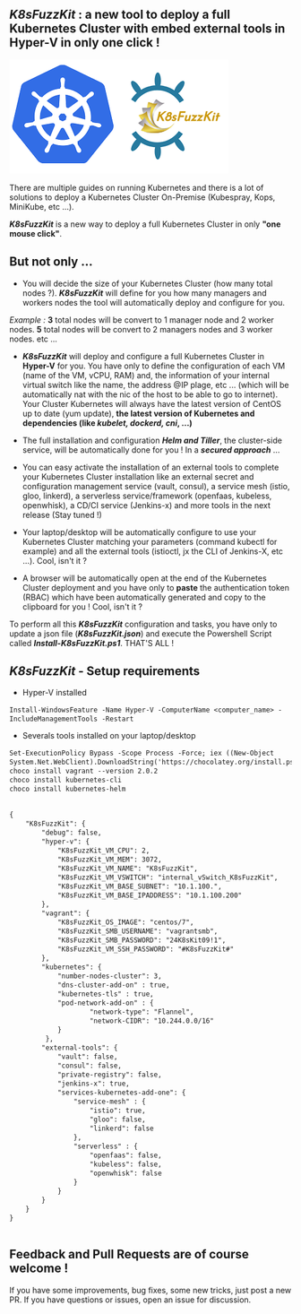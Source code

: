 
## _K8sFuzzKit_ : a new tool to deploy a full Kubernetes Cluster with embed external tools in Hyper-V in only one click !

![ScreenShot](https://github.com/fboukezzoula/K8sFuzzKit/blob/master/resources/K8sFuzzKitLogo.png)


There are multiple guides on running Kubernetes and there is a lot of solutions to deploy a Kubernetes Cluster On-Premise (Kubespray, Kops, MiniKube, etc ...).

**_K8sFuzzKit_** is a new way to deploy a full Kubernetes Cluster in only **"one mouse click"**.  

## But not only ...
 
+ You will decide the size of your Kubernetes Cluster (how many total nodes ?). **_K8sFuzzKit_** will define for you how many managers and workers nodes the tool will automatically deploy and configure for you.

_Example :_ 
**3** total nodes will be convert to 1 manager node and 2 worker nodes. 
**5** total nodes will be convert to 2 managers nodes and 3 worker nodes. etc ... 

+ **_K8sFuzzKit_** will deploy and configure a full Kubernetes Cluster in **Hyper-V** for you. You have only to define the configuration of each VM (name of the VM, vCPU, RAM) and, the information of your internal virtual switch like the name, the address @IP plage, etc ...  (which will be automatically nat with the nic of the host to be able to go to internet). Your Cluster Kubernetes will always have the latest version of CentOS up to date (yum update), **the latest version of Kubernetes and dependencies (like _kubelet, dockerd, cni_, ...)**
 
+ The full installation and configuration **_Helm and Tiller_**, the cluster-side service, will be automatically done for you ! In a **_secured approach_** ...

+ You can easy activate the installation of an external tools to complete your Kubernetes Cluster installation like an external secret and configuration management service (vault, consul), 
a service mesh (istio, gloo, linkerd), a serverless service/framework (openfaas, kubeless, openwhisk), a CD/CI service (Jenkins-x) and more tools in the next release (Stay tuned !) 
 
+ Your laptop/desktop will be automatically configure to use your Kubernetes Cluster matching your parameters (command kubectl for example) and all the external tools (istioctl, jx the CLI of Jenkins-X, etc ...). Cool, isn't it ?

+ A browser will be automatically open at the end of the Kubernetes Cluster deployment and you have only to **paste** the authentication token (RBAC) which have been automatically generated and copy to the clipboard for you ! Cool, isn't it ?


To perform all this **_K8sFuzzKit_** configuration and tasks, you have only to update a json file (**_K8sFuzzKit.json_**) and execute the Powershell Script called **_Install-K8sFuzzKit.ps1_**. THAT'S ALL !


## _K8sFuzzKit_ - Setup requirements

+ Hyper-V installed 

``` 
Install-WindowsFeature -Name Hyper-V -ComputerName <computer_name> -IncludeManagementTools -Restart  
``` 

+ Severals tools installed on your laptop/desktop

```
Set-ExecutionPolicy Bypass -Scope Process -Force; iex ((New-Object System.Net.WebClient).DownloadString('https://chocolatey.org/install.ps1'))
choco install vagrant --version 2.0.2
choco install kubernetes-cli
choco install kubernetes-helm
```

## 

``` 
{
    "K8sFuzzKit": {
        "debug": false,
        "hyper-v": {
            "K8sFuzzKit_VM_CPU": 2,
            "K8sFuzzKit_VM_MEM": 3072,
            "K8sFuzzKit_VM_NAME": "K8sFuzzKit",
            "K8sFuzzKit_VM_VSWITCH": "internal_vSwitch_K8sFuzzKit",
            "K8sFuzzKit_VM_BASE_SUBNET": "10.1.100.",
            "K8sFuzzKit_VM_BASE_IPADDRESS": "10.1.100.200"
        },
        "vagrant": {
            "K8sFuzzKit_OS_IMAGE": "centos/7",
            "K8sFuzzKit_SMB_USERNAME": "vagrantsmb",
            "K8sFuzzKit_SMB_PASSWORD": "24K8sKit09!1",
            "K8sFuzzKit_VM_SSH_PASSWORD": "#K8sFuzzKit#"
        },
        "kubernetes": { 
            "number-nodes-cluster": 3,
            "dns-cluster-add-on" : true,
            "kubernetes-tls" : true,
            "pod-network-add-on" : {
                    "network-type": "Flannel",
                    "network-CIDR": "10.244.0.0/16"
            }
         },
        "external-tools": {
            "vault": false,
            "consul": false,
            "private-registry": false,
            "jenkins-x": true,
            "services-kubernetes-add-one": {
                "service-mesh" : {
                    "istio": true,
					"gloo": false,
                    "linkerd": false                    
                },
                "serverless" : {
                    "openfaas": false,
                    "kubeless": false,
                    "openwhisk": false
                } 
            }
        }
    }   
}


``` 



## Feedback and Pull Requests are of course welcome !
If you have some improvements, bug fixes, some new tricks, just post a new PR. 
If you have questions or issues, open an issue for discussion.
